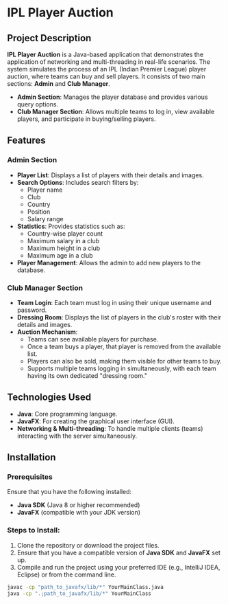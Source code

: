 # IPL Player Auction

## Project Description

**IPL Player Auction** is a Java-based application that demonstrates the application of networking and multi-threading in real-life scenarios. The system simulates the process of an IPL (Indian Premier League) player auction, where teams can buy and sell players. It consists of two main sections: **Admin** and **Club Manager**.

- **Admin Section**: Manages the player database and provides various query options.
- **Club Manager Section**: Allows multiple teams to log in, view available players, and participate in buying/selling players.

## Features

### Admin Section
- **Player List**: Displays a list of players with their details and images.
- **Search Options**: Includes search filters by:
  - Player name
  - Club
  - Country
  - Position
  - Salary range
- **Statistics**: Provides statistics such as:
  - Country-wise player count
  - Maximum salary in a club
  - Maximum height in a club
  - Maximum age in a club
- **Player Management**: Allows the admin to add new players to the database.

### Club Manager Section
- **Team Login**: Each team must log in using their unique username and password.
- **Dressing Room**: Displays the list of players in the club's roster with their details and images.
- **Auction Mechanism**: 
  - Teams can see available players for purchase.
  - Once a team buys a player, that player is removed from the available list.
  - Players can also be sold, making them visible for other teams to buy.
  - Supports multiple teams logging in simultaneously, with each team having its own dedicated "dressing room."

## Technologies Used

- **Java**: Core programming language.
- **JavaFX**: For creating the graphical user interface (GUI).
- **Networking & Multi-threading**: To handle multiple clients (teams) interacting with the server simultaneously.

## Installation

### Prerequisites
Ensure that you have the following installed:

- **Java SDK** (Java 8 or higher recommended)
- **JavaFX** (compatible with your JDK version)

### Steps to Install:
1. Clone the repository or download the project files.
2. Ensure that you have a compatible version of **Java SDK** and **JavaFX** set up.
3. Compile and run the project using your preferred IDE (e.g., IntelliJ IDEA, Eclipse) or from the command line.

```bash
javac -cp "path_to_javafx/lib/*" YourMainClass.java
java -cp ".;path_to_javafx/lib/*" YourMainClass
